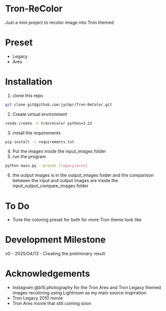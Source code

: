 # Tron-ReColor
Just a mini project to recolor image into Tron themed

# Preset
- Legacy
- Ares

# Installation
1. clone this repo
```bash
git clone git@github.com:jychpr/Tron-ReColor.git
```

2. Create virtual environment
```bash
conda create -n tronrecolor python=3.13
```

3. install the requirements
```bash
pip install -r requirements.txt
```

4. Put the images inside the input_images folder
5. run the program
```bash
python main.py --preset [legacy/ares]
```
6. the output images is in the output_images folder and the comparison between the input and output images are inside the input_output_compare_images folder

# To Do
- Tune the coloring preset for both for more Tron theme look like

# Development Milestone
v0 - 2025/04/13 - Creating the preliminary result

# Acknowledgements
- Instagram @b15.photography for the Tron Ares and Tron Legacy themed images recoloring using Lightroom as my main source inspiration
- Tron Legacy 2010 movie
- Tron Ares movie that still coming soon